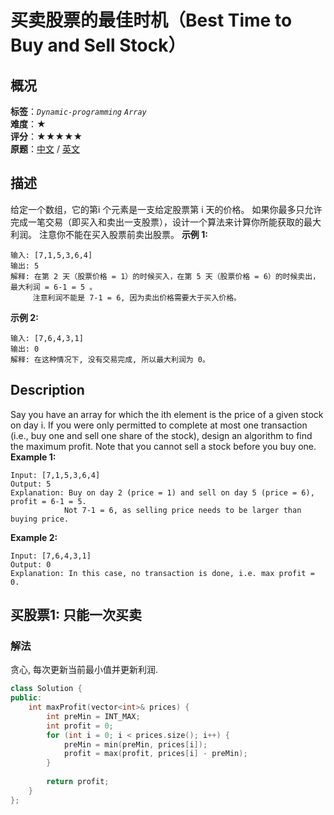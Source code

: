 # 买卖股票的最佳时机（Best Time to Buy and Sell Stock）
## 概况
**标签**：*`Dynamic-programming`*  *`Array`*<br>
**难度**：★<br>
**评分**：★★★★★<br>
**原题**：[中文](https://leetcode-cn.com/problems/best-time-to-buy-and-sell-stock) / [英文](https://leetcode.com/problems/best-time-to-buy-and-sell-stock)
## 描述
给定一个数组，它的第i 个元素是一支给定股票第 i 天的价格。
如果你最多只允许完成一笔交易（即买入和卖出一支股票），设计一个算法来计算你所能获取的最大利润。
注意你不能在买入股票前卖出股票。
**示例 1:**
```
输入: [7,1,5,3,6,4]
输出: 5
解释: 在第 2 天（股票价格 = 1）的时候买入，在第 5 天（股票价格 = 6）的时候卖出，最大利润 = 6-1 = 5 。
     注意利润不能是 7-1 = 6, 因为卖出价格需要大于买入价格。
```
**示例 2:**
```
输入: [7,6,4,3,1]
输出: 0
解释: 在这种情况下, 没有交易完成, 所以最大利润为 0。
```
## Description
Say you have an array for which the ith element is the price of a given stock on day i.
If you were only permitted to complete at most one transaction (i.e., buy one and sell one share of the stock), design an algorithm to find the maximum profit.
Note that you cannot sell a stock before you buy one.
**Example 1:**
```
Input: [7,1,5,3,6,4]
Output: 5
Explanation: Buy on day 2 (price = 1) and sell on day 5 (price = 6), profit = 6-1 = 5.
            Not 7-1 = 6, as selling price needs to be larger than buying price.
```
**Example 2:**
```
Input: [7,6,4,3,1]
Output: 0
Explanation: In this case, no transaction is done, i.e. max profit = 0.
```
## 买股票1: 只能一次买卖
### 解法
贪心, 每次更新当前最小值并更新利润.
```c++
class Solution {
public:
    int maxProfit(vector<int>& prices) {
        int preMin = INT_MAX;
        int profit = 0;
        for (int i = 0; i < prices.size(); i++) {
            preMin = min(preMin, prices[i]);
            profit = max(profit, prices[i] - preMin);
        }
        
        return profit;
    }
};
```